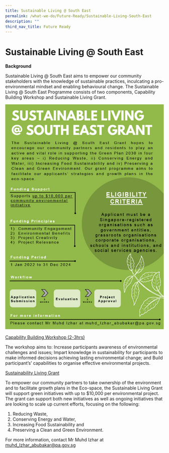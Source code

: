 ```yaml
---
title: Sustainable Living @ South East
permalink: /what-we-do/Future-Ready/Sustainable-Living-South-East
description: ""
third_nav_title: Future Ready
---
```

Sustainable Living @ South East
==
**Background**

Sustainable Living @ South East aims to empower our community stakeholders with the knowledge of sustainable practices, inculcating a pro-environmental mindset and enabling behavioural change. The Sustainable Living @ South East Programme consists of two components, Capability Building Workshop and Sustainable Living Grant.

![Sustainable Living Grant @ South East](/images/What%20We%20Do/Future%20Ready/Sustainable%20Living%20@%20South%20East%20Fact%20Sheet%20(Grant)1024_1.jpg)
 
<u>Capability Building Workshop (2-3hrs)</u>

The workshop aims to:
Increase participants awareness of environmental challenges and issues;
Impart knowledge in sustainability for participants to make informed decisions achieving lasting environmental change; and
Build participant’s’ capabilities to organise effective environmental projects.
 
 
<u> Sustainability Living Grant </u>

To empower our community partners to take ownership of the environment and to facilitate growth plans in the Eco-space, the Sustainable Living Grant will support green initiatives with up to $10,000 per environmental project. The grant can support both new initiatives as well as ongoing initiatives that are looking to scale up current efforts, focusing on the following:
1. Reducing Waste,       
2. Conserving Energy and Water,
3.  Increasing Food Sustainability and
4.  Preserving a Clean and Green Environment.

For more information, contact Mr Muhd Izhar at [muhd_Izhar_abubakar@pa.gov.sg](muhd_Izhar_abubakar@pa.gov.sg)
